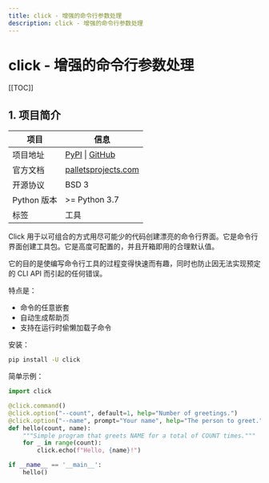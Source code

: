 ```yaml
---
title: click - 增强的命令行参数处理
description: click - 增强的命令行参数处理
---
```


# click - 增强的命令行参数处理

[[TOC]]

## 1. 项目简介

| 项目        | 信息                                                                                  |
| ----------- | ------------------------------------------------------------------------------------- |
| 项目地址    | [PyPI](https://pypi.org/project/click/) \| [GitHub](https://github.com/pallets/click) |
| 官方文档    | [palletsprojects.com](https://click.palletsprojects.com/)                             |
| 开源协议    | BSD 3                                                                                 |
| Python 版本 | >= Python 3.7                                                                         |
| 标签        | 工具                                                                                  |

Click 用于以可组合的方式用尽可能少的代码创建漂亮的命令行界面。它是命令行界面创建工具包。它是高度可配置的，并且开箱即用的合理默认值。

它的目的是使编写命令行工具的过程变得快速而有趣，同时也防止因无法实现预定的 CLI API 而引起的任何错误。

特点是：
- 命令的任意嵌套
- 自动生成帮助页
- 支持在运行时偷懒加载子命令

安装：

```bash
pip install -U click
```

简单示例：

```python
import click

@click.command()
@click.option("--count", default=1, help="Number of greetings.")
@click.option("--name", prompt="Your name", help="The person to greet.")
def hello(count, name):
    """Simple program that greets NAME for a total of COUNT times."""
    for _ in range(count):
        click.echo(f"Hello, {name}!")

if __name__ == '__main__':
    hello()
```
